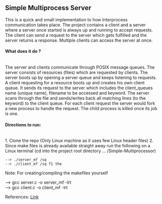 Simple Multiprocess Server </br>
-------------------------------


This is a quick and small implementation to how Interprocess communication takes place. The project contains a client and a server where a server once started is always up and running to accept requests. The client can send a request to the server which gets fulfilled and the server returns a response. Multiple clients can access the server at once.

<h4>What does it do ?</h4> </br>
The server and clients communicate through POSIX message queues. The server consists of resources (files) which are requested by clients. The server boots up by opening a server queue and keeps listening to requests. A client requesting for a resource boots up and creates his own client queue. It sends its request to the server which includes the client_queues name (unique name), filename to be accessed and keyword. The server scans through the file and sends/writes back all matching lines (to the keyword) to the client queue. For each client request the server would fork a new process to handle the request. The child process is killed once its job is one.

<h4>Directions to run:</h4></br>
1. Clone the repo (Only Linux machine as it uses few Linux header files)
2. Since make files is already available straight away run the following on a Linux terminal (cd into the project root directory ... /Simple-Multiprocessor)
    
    --> ./server_mf /sq
    --> ./client_mf /sq f1 the

Note: For creating/compiling the makefiles yourself

--> gcc server.c -o server_mf -lrt</br>
--> gcc client.c -o client_mf -lrt
    
References: 
<a href="http://www.cs.bilkent.edu.tr/~korpe/sites/cs342spring2014/lib/exe/fetch.php?media=internal:project1.pdf">Link</a>
